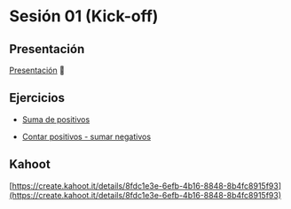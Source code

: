 # Sesión 01 (Kick-off)

## Presentación

[Presentación](https://docs.google.com/presentation/d/e/2PACX-1vSUhadpp6IOYbLrIGczSmRZdrvGipSHO1iH21Ibqkq1YB4DnBxubSy0LQzwXUe0ICE2DO5PetwL7b_u/pub?start=false&loop=false&delayms=5000) 🔗

## Ejercicios

- [Suma de positivos](https://www.codewars.com/kata/5715eaedb436cf5606000381)

- [Contar positivos - sumar negativos](https://www.codewars.com/kata/576bb71bbbcf0951d5000044)

## Kahoot

[https://create.kahoot.it/details/8fdc1e3e-6efb-4b16-8848-8b4fc8915f93](https://create.kahoot.it/details/8fdc1e3e-6efb-4b16-8848-8b4fc8915f93)
